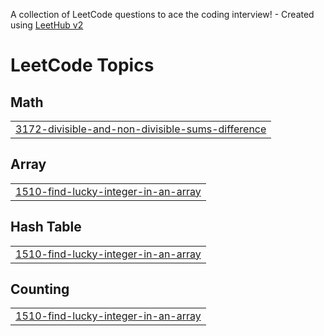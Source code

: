 A collection of LeetCode questions to ace the coding interview! - Created using [LeetHub v2](https://github.com/arunbhardwaj/LeetHub-2.0)
<!---LeetCode Topics Start-->
# LeetCode Topics
## Math
|  |
| ------- |
| [3172-divisible-and-non-divisible-sums-difference](https://github.com/Asraf2004/Leetcode/tree/master/3172-divisible-and-non-divisible-sums-difference) |
## Array
|  |
| ------- |
| [1510-find-lucky-integer-in-an-array](https://github.com/Asraf2004/Leetcode/tree/master/1510-find-lucky-integer-in-an-array) |
## Hash Table
|  |
| ------- |
| [1510-find-lucky-integer-in-an-array](https://github.com/Asraf2004/Leetcode/tree/master/1510-find-lucky-integer-in-an-array) |
## Counting
|  |
| ------- |
| [1510-find-lucky-integer-in-an-array](https://github.com/Asraf2004/Leetcode/tree/master/1510-find-lucky-integer-in-an-array) |
<!---LeetCode Topics End-->